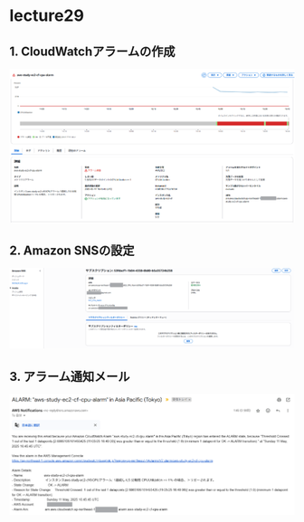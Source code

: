 # lecture29

## 1. CloudWatchアラームの作成

![creat_cloudwatch_alarm](images/lecture29/①CloudWatchアラームの作成.png)

## 2. Amazon SNSの設定

![creat_amazon_sns](<images/lecture29/②Amazon SNSの設定.png>)

## 3. アラーム通知メール

![alarm_mail](images/lecture29/③アラーム通知メール.png)
